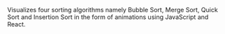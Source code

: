 Visualizes four sorting algorithms namely Bubble Sort, Merge Sort, Quick Sort and Insertion Sort in the form of animations using JavaScript and React.
